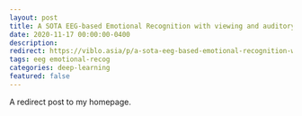 ```yaml
---
layout: post
title: A SOTA EEG-based Emotional Recognition with viewing and auditory stimuli
date: 2020-11-17 00:00:00-0400
description: 
redirect: https://viblo.asia/p/a-sota-eeg-based-emotional-recognition-with-viewing-and-auditory-stimuli-924lJmoWZPM
tags: eeg emotional-recog
categories: deep-learning
featured: false
---
```


A redirect post to my homepage.
